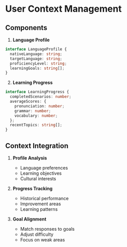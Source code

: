 # User Context Management

## Components

1. **Language Profile**
```typescript
interface LanguageProfile {
  nativeLanguage: string;
  targetLanguage: string;
  proficiencyLevel: string;
  learningGoals: string[];
}
```

2. **Learning Progress**
```typescript
interface LearningProgress {
  completedScenarios: number;
  averageScores: {
    pronunciation: number;
    grammar: number;
    vocabulary: number;
  };
  recentTopics: string[];
}
```

## Context Integration

1. **Profile Analysis**
   - Language preferences
   - Learning objectives
   - Cultural interests

2. **Progress Tracking**
   - Historical performance
   - Improvement areas
   - Learning patterns

3. **Goal Alignment**
   - Match responses to goals
   - Adjust difficulty
   - Focus on weak areas